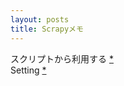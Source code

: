 ```yaml
---
layout: posts
title: Scrapyメモ 
---
```

スクリプトから利用する [\*](http://doc.scrapy.org/en/latest/topics/practices.html#run-scrapy-from-a-script)  
Setting [\*](http://doc.scrapy.org/en/latest/topics/settings.html#topics-settings)  


